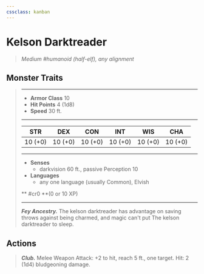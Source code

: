 ```yaml
---
cssclass: kanban
---
```


# Kelson Darktreader
>*Medium #humanoid (half-elf), any alignment*
## Monster Traits
>___
>- **Armor Class** 10
>- **Hit Points** 4 (1d8)
>- **Speed** 30 ft.
>___
>|STR|DEX|CON|INT|WIS|CHA|
>|:---:|:---:|:---:|:---:|:---:|:---:|
>|10 (+0)|10 (+0)|10 (+0)|10 (+0)|10 (+0)|10 (+0)|
>___
>- **Senses**
>	 - darkvision 60 ft., passive Perception 10
>- **Languages**
>	 - any one language (usually Common), Elvish
>
> ** #cr0 **(0 or 10 XP)
>___
>***Fey Ancestry.*** The kelson darktreader has advantage on saving throws against being charmed, and magic can't put The kelson darktreader to sleep.  
>
## Actions
>***Club.*** Melee Weapon Attack: +2 to hit, reach 5 ft., one target. Hit: 2 (1d4) bludgeoning damage.